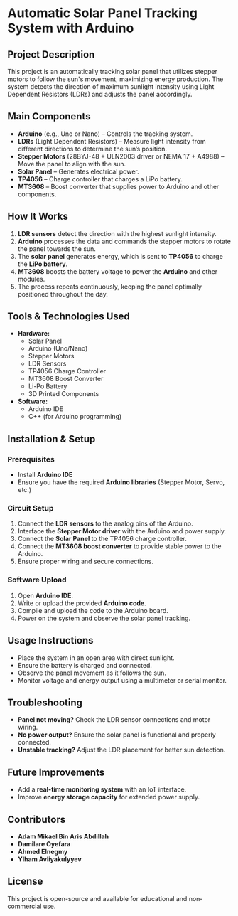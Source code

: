 # Automatic Solar Panel Tracking System with Arduino

## Project Description
This project is an automatically tracking solar panel that utilizes stepper motors to follow the sun's movement, maximizing energy production. The system detects the direction of maximum sunlight intensity using Light Dependent Resistors (LDRs) and adjusts the panel accordingly. 

## Main Components
- **Arduino** (e.g., Uno or Nano) – Controls the tracking system.
- **LDRs** (Light Dependent Resistors) – Measure light intensity from different directions to determine the sun’s position.
- **Stepper Motors** (28BYJ-48 + ULN2003 driver or NEMA 17 + A4988) – Move the panel to align with the sun.
- **Solar Panel** – Generates electrical power.
- **TP4056** – Charge controller that charges a LiPo battery.
- **MT3608** – Boost converter that supplies power to Arduino and other components.

## How It Works
1. **LDR sensors** detect the direction with the highest sunlight intensity.
2. **Arduino** processes the data and commands the stepper motors to rotate the panel towards the sun.
3. The **solar panel** generates energy, which is sent to **TP4056** to charge the **LiPo battery**.
4. **MT3608** boosts the battery voltage to power the **Arduino** and other modules.
5. The process repeats continuously, keeping the panel optimally positioned throughout the day.

## Tools & Technologies Used
- **Hardware:**
  - Solar Panel
  - Arduino (Uno/Nano)
  - Stepper Motors
  - LDR Sensors
  - TP4056 Charge Controller
  - MT3608 Boost Converter
  - Li-Po Battery
  - 3D Printed Components
- **Software:**
  - Arduino IDE
  - C++ (for Arduino programming)

## Installation & Setup
### Prerequisites
- Install **Arduino IDE**
- Ensure you have the required **Arduino libraries** (Stepper Motor, Servo, etc.)

### Circuit Setup
1. Connect the **LDR sensors** to the analog pins of the Arduino.
2. Interface the **Stepper Motor driver** with the Arduino and power supply.
3. Connect the **Solar Panel** to the TP4056 charge controller.
4. Connect the **MT3608 boost converter** to provide stable power to the Arduino.
5. Ensure proper wiring and secure connections.

### Software Upload
1. Open **Arduino IDE**.
2. Write or upload the provided **Arduino code**.
3. Compile and upload the code to the Arduino board.
4. Power on the system and observe the solar panel tracking.

## Usage Instructions
- Place the system in an open area with direct sunlight.
- Ensure the battery is charged and connected.
- Observe the panel movement as it follows the sun.
- Monitor voltage and energy output using a multimeter or serial monitor.

## Troubleshooting
- **Panel not moving?** Check the LDR sensor connections and motor wiring.
- **No power output?** Ensure the solar panel is functional and properly connected.
- **Unstable tracking?** Adjust the LDR placement for better sun detection.

## Future Improvements
- Add a **real-time monitoring system** with an IoT interface.
- Improve **energy storage capacity** for extended power supply.

## Contributors
- **Adam Mikael Bin Aris Abdillah**
- **Damilare Oyefara**
- **Ahmed Elnegmy**
- **Ylham Avliyakulyyev**

## License
This project is open-source and available for educational and non-commercial use.

